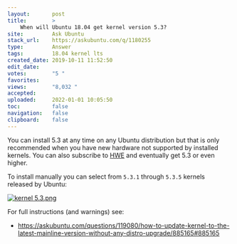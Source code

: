 ```yaml
---
layout:       post
title:        >
    When will Ubuntu 18.04 get kernel version 5.3?
site:         Ask Ubuntu
stack_url:    https://askubuntu.com/q/1180255
type:         Answer
tags:         18.04 kernel lts
created_date: 2019-10-11 11:52:50
edit_date:    
votes:        "5 "
favorites:    
views:        "8,032 "
accepted:     
uploaded:     2022-01-01 10:05:50
toc:          false
navigation:   false
clipboard:    false
---
```


You can install 5.3 at any time on any Ubuntu distribution but that is only recommended when you have new hardware not supported by installed kernels. You can also subscribe to [HWE][1] and eventually get 5.3 or even higher.

To install manually you can select from `5.3.1` through `5.3.5` kernels released by Ubuntu:

[![kernel 5.3.png][2]][2]

For full instructions (and warnings) see:

- https://askubuntu.com/questions/119080/how-to-update-kernel-to-the-latest-mainline-version-without-any-distro-upgrade/885165#885165


  [1]: https://wiki.ubuntu.com/Kernel/LTSEnablementStack
  [2]: https://i.stack.imgur.com/O3gVM.png
